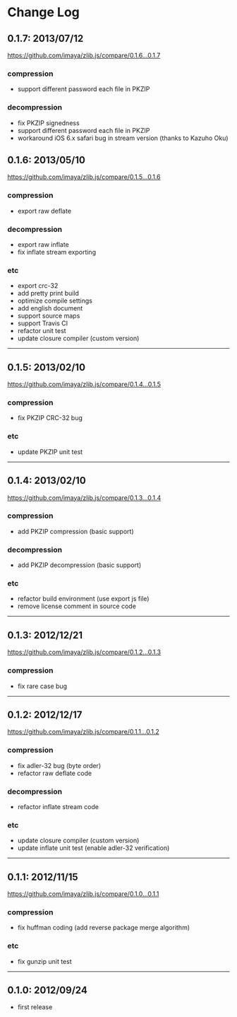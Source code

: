 
# Change Log


## 0.1.7: 2013/07/12

https://github.com/imaya/zlib.js/compare/0.1.6...0.1.7


### compression

- support different password each file in PKZIP

### decompression

- fix PKZIP signedness
- support different password each file in PKZIP
- workaround iOS 6.x safari bug in stream version (thanks to Kazuho Oku)


## 0.1.6: 2013/05/10

https://github.com/imaya/zlib.js/compare/0.1.5...0.1.6


### compression

- export raw deflate


### decompression

- export raw inflate
- fix inflate stream exporting


### etc

- export crc-32
- add pretty print build
- optimize compile settings
- add english document
- support source maps
- support Travis CI
- refactor unit test
- update closure compiler (custom version)


-------------------------------------------------------------------------------


## 0.1.5: 2013/02/10

https://github.com/imaya/zlib.js/compare/0.1.4...0.1.5


### compression

- fix PKZIP CRC-32 bug


### etc

- update PKZIP unit test


-------------------------------------------------------------------------------


## 0.1.4: 2013/02/10

https://github.com/imaya/zlib.js/compare/0.1.3...0.1.4


### compression

- add PKZIP compression (basic support)


### decompression

- add PKZIP decompression (basic support)


### etc

- refactor build environment (use export js file)
- remove license comment in source code


-------------------------------------------------------------------------------


## 0.1.3: 2012/12/21

https://github.com/imaya/zlib.js/compare/0.1.2...0.1.3


### compression

- fix rare case bug


-------------------------------------------------------------------------------


## 0.1.2: 2012/12/17

https://github.com/imaya/zlib.js/compare/0.1.1...0.1.2


### compression

- fix adler-32 bug (byte order)
- refactor raw deflate code

### decompression

- refactor inflate stream code

### etc

- update closure compiler (custom version)
- update inflate unit test (enable adler-32 verification)


-------------------------------------------------------------------------------


## 0.1.1: 2012/11/15

https://github.com/imaya/zlib.js/compare/0.1.0...0.1.1


### compression

- fix huffman coding (add reverse package merge algorithm)

### etc

- fix gunzip unit test


-------------------------------------------------------------------------------


## 0.1.0: 2012/09/24

- first release